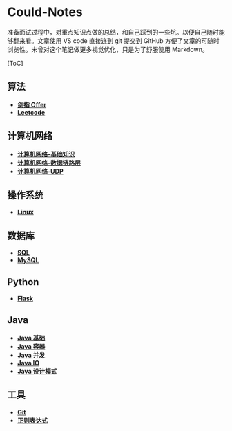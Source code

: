 # Could-Notes
准备面试过程中，对重点知识点做的总结，和自己踩到的一些坑。以便自己随时能够翻来看。文章使用 VS code 直接连到 git 提交到 GitHub 方便了文章的可随时浏览性。未曾对这个笔记做更多视觉优化，只是为了舒服使用 Markdown。

[ToC] 

## 算法
- **[剑指 Offer ](https://github.com/Acc2020/Could-Notes/blob/master/notes/剑指%20Offer-目录.md)**
- **[Leetcode ](https://github.com/Acc2020/Could-Notes/blob/master/notes/Leetcode-目录.md)**

## 计算机网络
- **[计算机网络-基础知识](https://github.com/Acc2020/Could-Notes/blob/master/notes/计算机网络-基础知识.md)**
- **[计算机网络-数据链路层](https://github.com/Acc2020/Could-Notes/blob/master/notes/计算机网络-数据链路层.md)**
- **[计算机网络-UDP](https://github.com/Acc2020/Could-Notes/blob/master/notes/计算机网络-UDP.md)**


## 操作系统
- **[Linux](https://github.com/Acc2020/Could-Notes/blob/master/notes/Linux.md)**

## 数据库
- **[SQL]()**
- **[MySQL]()**


## Python 
- **[Flask](https://github.com/Acc2020/Could-Notes/blob/master/notes/Python-Flask.md)**

## Java
- **[Java 基础](https://github.com/Acc2020/Could-Notes/blob/master/notes/Java%20基础.md)**
- **[Java 容器](https://github.com/Acc2020/Could-Notes/blob/master/notes/Java%20容器.md)**
- **[Java 并发](https://github.com/Acc2020/Could-Notes/blob/master/notes/Java%20并发.md)**
- **[Java IO](https://github.com/Acc2020/Could-Notes/blob/master/notes/Java%20IO.md)**
- **[Java 设计模式](https://github.com/Acc2020/Could-Notes/blob/master/notes/Java%20设计模式.md)**


## 工具
- **[Git](https://github.com/Acc2020/Could-Notes/blob/master/notes/git.md)**
- **[正则表达式](https://github.com/Acc2020/Could-Notes/blob/master/notes/正则表达式.md)**
